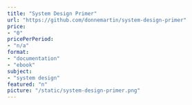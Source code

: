 ```yaml
---
title: "System Design Primer"
url: "https://github.com/donnemartin/system-design-primer"
price: 
- "0"
pricePerPeriod: 
- "n/a"
format: 
- "documentation"
- "ebook"
subject: 
- "system design"
featured: "n"
picture: "/static/system-design-primer.png"
---
```


